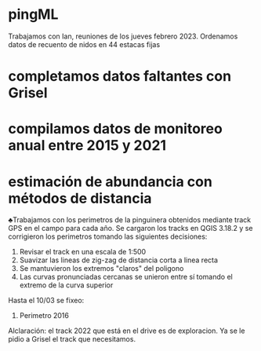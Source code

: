 # pingML
Trabajamos con Ian, reuniones de los jueves febrero 2023.
Ordenamos datos de recuento de nidos en 44 estacas fijas

# completamos datos faltantes con Grisel
# compilamos datos de monitoreo anual entre 2015 y 2021
# estimación de abundancia con métodos de distancia

♣Trabajamos con los perimetros de la pinguinera obtenidos mediante track GPS en el campo para cada año. Se cargaron los
tracks en QGIS 3.18.2 y se corrigieron los perimetros tomando las siguientes decisiones:
1. Revisar el track en una escala de 1:500
2. Suavizar las lineas de zig-zag de distancia corta a linea recta
3. Se mantuvieron los extremos "claros" del poligono
4. Las curvas pronunciadas cercanas se unieron entre sí tomando el extremo de la curva superior


Hasta el 10/03 se fixeo:
1) Perimetro 2016

Alclaración: el track 2022 que está en el drive es de exploracion. Ya se le pidio a Grisel el track que necesitamos. 